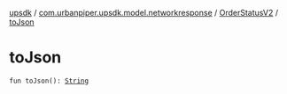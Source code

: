 [upsdk](../../index.md) / [com.urbanpiper.upsdk.model.networkresponse](../index.md) / [OrderStatusV2](index.md) / [toJson](./to-json.md)

# toJson

`fun toJson(): `[`String`](https://kotlinlang.org/api/latest/jvm/stdlib/kotlin/-string/index.html)